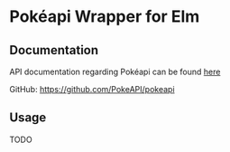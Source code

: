 # Pokéapi Wrapper for Elm

## Documentation

API documentation regarding Pokéapi can be found
[here](https://pokeapi.co/docsv2/)

GitHub: https://github.com/PokeAPI/pokeapi 

## Usage

TODO
